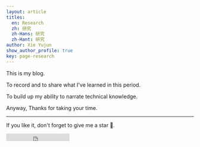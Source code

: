 ```yaml
---
layout: article
titles:
  en: Research
  zh: 研究
  zh-Hans: 研究
  zh-Hant: 研究
author: Xie Yujun
show_author_profile: true
key: page-research
---
```


This is my blog.

To record and to share what I've learned in this period.

To build up my ability to narrate technical knowledge.

Anyway, Thanks for taking your time.

---

If you like it, don't forget to give me a star :star2:.

<iframe src="https://ghbtns.com/github-btn.html?user=YujunXie&repo=YujunXie.github.io&type=star&count=true" frameborder="0" scrolling="0" width="170px" height="20px"></iframe>
